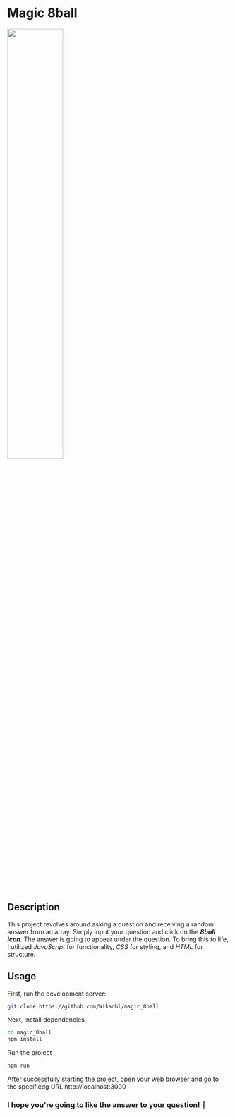﻿# Magic 8ball

<img src="https://github.com/Wikaobl/magic_8ball/assets/107032701/4738d386-acaf-4cb2-a8bf-f4bcd262f664" width="50%">

## Description 

This project revolves around asking a question and receiving a random answer from an array. Simply input your question and click on the **_8ball icon_**. The answer is going to appear under the question. To bring this to life, I utilized _JavaScript_ for functionality, _CSS_ for styling, and _HTML_ for structure.

## Usage 

First, run the development server:

```bash
git clone https://github.com/Wikaobl/magic_8ball
```

Next, install dependencies

```bash
cd magic_8ball
npm install
```

Run the project

```bash
npm run
```

After successfully starting the project, open your web browser and go to the specifiedg URL http://localhost:3000

### I hope you're going to like the answer to your question! 🐸
